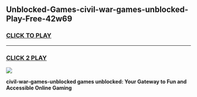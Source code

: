 
## Unblocked-Games-civil-war-games-unblocked-Play-Free-42w69
<h3>
<a href="https://premium76.site?title=civil-war-games-unblocked&ref=10A">CLICK TO PLAY</a></h3>
<hr>

<h3>
<a href="https://premium76.site?title=civil-war-games-unblocked&ref=10A">CLICK 2 PLAY</a>
  
</h3>

<a href="https://premium76.site?title=civil-war-games-unblocked&ref=10A"><img src="https://clearcache.store/games.png"></a>


**civil-war-games-unblocked games unblocked: Your Gateway to Fun and Accessible Online Gaming**
